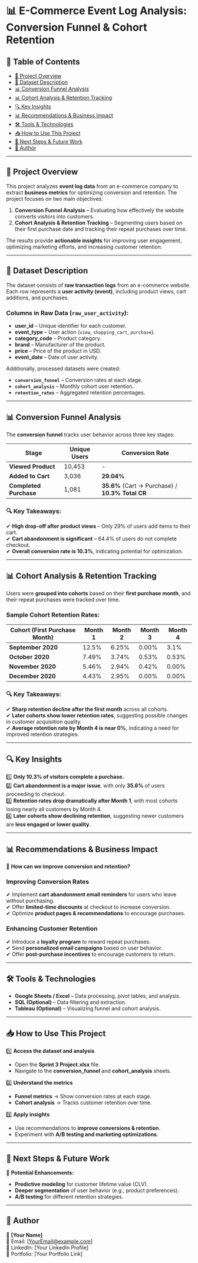 # 📊 E-Commerce Event Log Analysis: Conversion Funnel & Cohort Retention  

## 📖 Table of Contents  
- [📌 Project Overview](#-project-overview)  
- [📂 Dataset Description](#-dataset-description)  
- [📊 Conversion Funnel Analysis](#-conversion-funnel-analysis)  
- [📊 Cohort Analysis & Retention Tracking](#-cohort-analysis--retention-tracking)  
- [🔍 Key Insights](#-key-insights)  
- [📊 Recommendations & Business Impact](#-recommendations--business-impact)  
- [🛠 Tools & Technologies](#-tools--technologies)  
- [📥 How to Use This Project](#-how-to-use-this-project)  
- [🔮 Next Steps & Future Work](#-next-steps--future-work)  
- [📄 Author](#-author)  

---

## 📌 Project Overview  
This project analyzes **event log data** from an e-commerce company to extract **business metrics** for optimizing conversion and retention. The project focuses on two main objectives:  

1. **Conversion Funnel Analysis** – Evaluating how effectively the website converts visitors into customers.  
2. **Cohort Analysis & Retention Tracking** – Segmenting users based on their first purchase date and tracking their repeat purchases over time.  

The results provide **actionable insights** for improving user engagement, optimizing marketing efforts, and increasing customer retention.  

---

## 📂 Dataset Description  
The dataset consists of **raw transaction logs** from an e-commerce website. Each row represents a **user activity (event)**, including product views, cart additions, and purchases.  

### **Columns in Raw Data (`raw_user_activity`)**:  
- **user_id** – Unique identifier for each customer.  
- **event_type** – User action (`view`, `shopping_cart`, `purchase`).  
- **category_code** – Product category.  
- **brand** – Manufacturer of the product.  
- **price** – Price of the product in USD.  
- **event_date** – Date of user activity.  

Additionally, processed datasets were created:  
- **`conversion_funnel`** – Conversion rates at each stage.  
- **`cohort_analysis`** – Monthly cohort user retention.  
- **`retention_rates`** – Aggregated retention percentages.  

---

## 📊 Conversion Funnel Analysis  
The **conversion funnel** tracks user behavior across three key stages:  

| **Stage**           | **Unique Users** | **Conversion Rate** |
|---------------------|-----------------|---------------------|
| **Viewed Product**  | 10,453           | -                   |
| **Added to Cart**   | 3,036            | **29.04%**          |
| **Completed Purchase** | 1,081        | **35.6%** (Cart → Purchase) / **10.3% Total CR** |

### 🔍 **Key Takeaways:**  
✔ **High drop-off after product views** – Only 29% of users add items to their cart.  
✔ **Cart abandonment is significant** – 64.4% of users do not complete checkout.  
✔ **Overall conversion rate is 10.3%**, indicating potential for optimization.  

---

## 📊 Cohort Analysis & Retention Tracking  
Users were **grouped into cohorts** based on their **first purchase month**, and their repeat purchases were tracked over time.  

### **Sample Cohort Retention Rates:**  
| **Cohort (First Purchase Month)** | **Month 1** | **Month 2** | **Month 3** | **Month 4** |
|-----------------------------------|------------|------------|------------|------------|
| **September 2020**                | 12.5%      | 6.25%      | 0.00%      | 3.1%       |
| **October 2020**                  | 7.49%      | 3.74%      | 0.53%      | 0.53%      |
| **November 2020**                 | 5.46%      | 2.94%      | 0.42%      | 0.00%      |
| **December 2020**                 | 4.43%      | 2.95%      | 0.00%      | 0.00%      |

### 🔍 **Key Takeaways:**  
✔ **Sharp retention decline after the first month** across all cohorts.  
✔ **Later cohorts show lower retention rates**, suggesting possible changes in customer acquisition quality.  
✔ **Average retention rate by Month 4 is near 0%**, indicating a need for improved retention strategies.  

---

## 🔍 Key Insights  
1️⃣ **Only 10.3% of visitors complete a purchase.**  
2️⃣ **Cart abandonment is a major issue**, with only **35.6%** of users proceeding to checkout.  
3️⃣ **Retention rates drop dramatically after Month 1**, with most cohorts losing nearly all customers by Month 4.  
4️⃣ **Later cohorts show declining retention**, suggesting newer customers are **less engaged or lower quality**.  

---

## 📊 Recommendations & Business Impact  
🚀 **How can we improve conversion and retention?**  

### **Improving Conversion Rates**  
✔ Implement **cart abandonment email reminders** for users who leave without purchasing.  
✔ Offer **limited-time discounts** at checkout to increase conversion.  
✔ Optimize **product pages & recommendations** to encourage purchases.  

### **Enhancing Customer Retention**  
✔ Introduce a **loyalty program** to reward repeat purchases.  
✔ Send **personalized email campaigns** based on user behavior.  
✔ Offer **post-purchase incentives** to encourage customers to return.  

---

## 🛠 Tools & Technologies  
- **Google Sheets / Excel** – Data processing, pivot tables, and analysis.  
- **SQL (Optional)** – Data filtering and extraction.  
- **Tableau (Optional)** – Visualizing funnel and cohort analysis.  

---

## 📥 How to Use This Project  
1️⃣ **Access the dataset and analysis**  
   - Open the **Sprint 3 Project.xlsx** file.  
   - Navigate to the **conversion_funnel** and **cohort_analysis** sheets.  

2️⃣ **Understand the metrics**  
   - **Funnel metrics** → Show conversion rates at each stage.  
   - **Cohort analysis** → Tracks customer retention over time.  

3️⃣ **Apply insights**  
   - Use recommendations to **improve conversions & retention**.  
   - Experiment with **A/B testing and marketing optimizations**.  

---

## 🔮 Next Steps & Future Work  
🚀 **Potential Enhancements:**  
- **Predictive modeling** for customer lifetime value (CLV).  
- **Deeper segmentation** of user behavior (e.g., product preferences).  
- **A/B testing** for different retention strategies.  

---

## 📄 Author  
👤 **[Your Name]**  
📧 Email: [YourEmail@example.com]  
🔗 LinkedIn: [Your LinkedIn Profile]  
📂 Portfolio: [Your Portfolio Link]  


